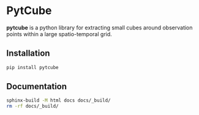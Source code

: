 # PytCube

**pytcube** is a python library for extracting small cubes around observation points within a large spatio-temporal grid.

## Installation

```bash
pip install pytcube
```

## Documentation

```bash
sphinx-build -M html docs docs/_build/
rm -rf docs/_build/
```